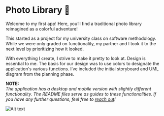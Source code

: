 # Photo Library 📸
Welcome to my first app! Here, you’ll find a traditional photo library reimagined as a colorful adventure!

This started as a project for my university class on software methodology. While we were only graded on functionality, my partner and I took it to the next level by prioritizing how it looked.  

With everything I create, I strive to make it pretty to look at. Design is essential to me. The basis for our design was to use colors to designate the application's various functions. I’ve included the initial storyboard and UML diagram from the planning phase. 

**NOTE:**  
*The application has a desktop and mobile version with slightly different functionality. The README files serve as guides to these functionalities. If you have any further questions, feel free to [reach out](https://github.com/vvhawk)!*

![Alt text](./extra/me.JPG?raw=true "Title")
